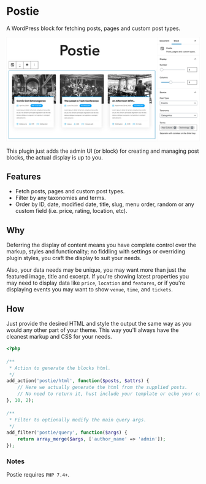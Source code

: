 # Postie

A WordPress block for fetching posts, pages and custom post types. 

![screenshot](screenshot.jpg)

This plugin just adds the admin UI (or block) for creating and managing post blocks, the actual display is up to you. 

## Features
- Fetch posts, pages and custom post types.
- Filter by any taxonomies and terms.
- Order by ID, date, modified date, title, slug, menu order, random or any custom field (i.e. price, rating, location, etc).

## Why
Deferring the display of content means you have complete control over the markup, styles and functionality; no fiddling with settings or overriding plugin styles, you craft the display to suit your needs. 

Also, your data needs may be unique, you may want more than just the featured image, title and excerpt. If you're showing latest properties you may need to display data like `price`, `location` and `features`, or if you're displaying events you may want to show `venue`, `time`, and `tickets`.

## How
Just provide the desired HTML and style the output the same way as you would any other part of your theme. This way you'll always have the cleanest markup and CSS for your needs.

```php
<?php

/**
 * Action to generate the blocks html.
 */
add_action('postie/html', function($posts, $attrs) {
	// Here we actually generate the html from the supplied posts.
	// No need to return it, hust include your template or echo your content.
}, 10, 2);

/**
 * Filter to optionally modify the main query args.
 */
add_filter('postie/query', function($args) {
    return array_merge($args, ['author_name' => 'admin']);
});

```

### Notes
Postie requires `PHP 7.4+`.
